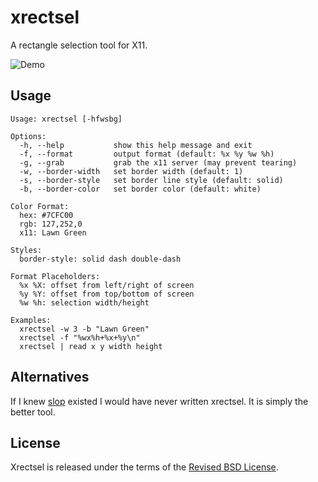 xrectsel
========

A rectangle selection tool for X11. 

![Demo](https://raw.githubusercontent.com/gvalkov/xrectsel/master/.demo.gif)

Usage
-----

```
Usage: xrectsel [-hfwsbg]

Options:
  -h, --help           show this help message and exit
  -f, --format         output format (default: %x %y %w %h)
  -g, --grab           grab the x11 server (may prevent tearing)
  -w, --border-width   set border width (default: 1)
  -s, --border-style   set border line style (default: solid)
  -b, --border-color   set border color (default: white)

Color Format:
  hex: #7CFC00
  rgb: 127,252,0
  x11: Lawn Green

Styles:
  border-style: solid dash double-dash

Format Placeholders:
  %x %X: offset from left/right of screen
  %y %Y: offset from top/bottom of screen
  %w %h: selection width/height

Examples:
  xrectsel -w 3 -b "Lawn Green"
  xrectsel -f "%wx%h+%x+%y\n"
  xrectsel | read x y width height
```

Alternatives
------------

If I knew [slop][2] existed I would have never written xrectsel. It is simply
the better tool.

License
-------

Xrectsel is released under the terms of the [Revised BSD License][1].

[1]: https://raw.githubusercontent.com/gvalkov/xrectsel/master/LICENSE
[2]: https://github.com/naelstrof/slop
